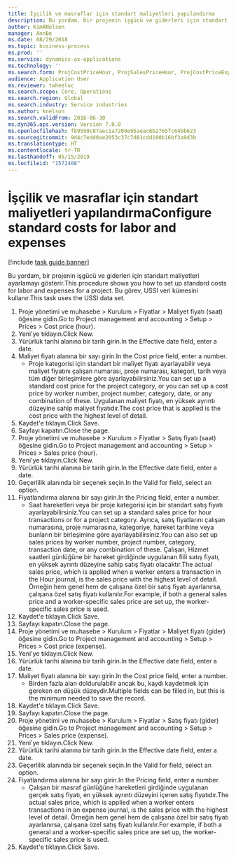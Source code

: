```yaml
---
title: İşçilik ve masraflar için standart maliyetleri yapılandırma
description: Bu yordam, bir projenin işgücü ve giderleri için standart maliyetleri ayarlamayı gösterir.
author: KimANelson
manager: AnnBe
ms.date: 08/29/2018
ms.topic: business-process
ms.prod: ''
ms.service: dynamics-ax-applications
ms.technology: ''
ms.search.form: ProjCostPriceHour, ProjSalesPriceHour, ProjCostPriceExpense, ProjSalesPriceCost
audience: Application User
ms.reviewer: twheeloc
ms.search.scope: Core, Operations
ms.search.region: Global
ms.search.industry: Service industries
ms.author: knelson
ms.search.validFrom: 2016-06-30
ms.dyn365.ops.version: Version 7.0.0
ms.openlocfilehash: f89590c87aec1a7200e95aeac6b2765fc64bb623
ms.sourcegitcommit: 9d4c7edd0ae2053c37c7d81cdd180b16bf3a9d3b
ms.translationtype: HT
ms.contentlocale: tr-TR
ms.lasthandoff: 05/15/2019
ms.locfileid: "1572408"
---
```

# <a name="configure-standard-costs-for-labor-and-expenses"></a><span data-ttu-id="e96d5-103">İşçilik ve masraflar için standart maliyetleri yapılandırma</span><span class="sxs-lookup"><span data-stu-id="e96d5-103">Configure standard costs for labor and expenses</span></span>

[!include [task guide banner](../../includes/task-guide-banner.md)]

<span data-ttu-id="e96d5-104">Bu yordam, bir projenin işgücü ve giderleri için standart maliyetleri ayarlamayı gösterir.</span><span class="sxs-lookup"><span data-stu-id="e96d5-104">This procedure shows you how to set up standard costs for labor and expenses for a project.</span></span> <span data-ttu-id="e96d5-105">Bu görev, USSI veri kümesini kullanır.</span><span class="sxs-lookup"><span data-stu-id="e96d5-105">This task uses the USSI data set.</span></span>

1. <span data-ttu-id="e96d5-106">Proje yönetimi ve muhasebe > Kurulum > Fiyatlar > Maliyet fiyatı (saat) öğesine gidin.</span><span class="sxs-lookup"><span data-stu-id="e96d5-106">Go to Project management and accounting > Setup > Prices > Cost price (hour).</span></span>
2. <span data-ttu-id="e96d5-107">Yeni'ye tıklayın.</span><span class="sxs-lookup"><span data-stu-id="e96d5-107">Click New.</span></span>
3. <span data-ttu-id="e96d5-108">Yürürlük tarihi alanına bir tarih girin.</span><span class="sxs-lookup"><span data-stu-id="e96d5-108">In the Effective date field, enter a date.</span></span>
4. <span data-ttu-id="e96d5-109">Maliyet fiyatı alanına bir sayı girin.</span><span class="sxs-lookup"><span data-stu-id="e96d5-109">In the Cost price field, enter a number.</span></span>
    * <span data-ttu-id="e96d5-110">Proje kategorisi için standart bir maliyet fiyatı ayarlayabilir veya maliyet fiyatını çalışan numarası, proje numarası, kategori, tarih veya tüm diğer birleşimlere göre ayarlayabilirsiniz.</span><span class="sxs-lookup"><span data-stu-id="e96d5-110">You can set up a standard cost price for the project category, or you can set up a cost price by worker number, project number, category, date, or any combination of these.</span></span> <span data-ttu-id="e96d5-111">Uygulanan maliyet fiyatı, en yüksek ayrıntı düzeyine sahip maliyet fiyatıdır.</span><span class="sxs-lookup"><span data-stu-id="e96d5-111">The cost price that is applied is the cost price with the highest level of detail.</span></span>  
5. <span data-ttu-id="e96d5-112">Kaydet'e tıklayın.</span><span class="sxs-lookup"><span data-stu-id="e96d5-112">Click Save.</span></span>
6. <span data-ttu-id="e96d5-113">Sayfayı kapatın.</span><span class="sxs-lookup"><span data-stu-id="e96d5-113">Close the page.</span></span>
7. <span data-ttu-id="e96d5-114">Proje yönetimi ve muhasebe > Kurulum > Fiyatlar > Satış fiyatı (saat) öğesine gidin.</span><span class="sxs-lookup"><span data-stu-id="e96d5-114">Go to Project management and accounting > Setup > Prices > Sales price (hour).</span></span>
8. <span data-ttu-id="e96d5-115">Yeni'ye tıklayın.</span><span class="sxs-lookup"><span data-stu-id="e96d5-115">Click New.</span></span>
9. <span data-ttu-id="e96d5-116">Yürürlük tarihi alanına bir tarih girin.</span><span class="sxs-lookup"><span data-stu-id="e96d5-116">In the Effective date field, enter a date.</span></span>
10. <span data-ttu-id="e96d5-117">Geçerlilik alanında bir seçenek seçin.</span><span class="sxs-lookup"><span data-stu-id="e96d5-117">In the Valid for field, select an option.</span></span>
11. <span data-ttu-id="e96d5-118">Fiyatlandırma alanına bir sayı girin.</span><span class="sxs-lookup"><span data-stu-id="e96d5-118">In the Pricing field, enter a number.</span></span>
    * <span data-ttu-id="e96d5-119">Saat hareketleri veya bir proje kategorisi için bir standart satış fiyatı ayarlayabilirsiniz.</span><span class="sxs-lookup"><span data-stu-id="e96d5-119">You can set up a standard sales price for hour transactions or for a project category.</span></span> <span data-ttu-id="e96d5-120">Ayrıca, satış fiyatlarını çalışan numarasına, proje numarasına, kategoriye, hareket tarihine veya bunların bir birleşimine göre ayarlayabilirsiniz.</span><span class="sxs-lookup"><span data-stu-id="e96d5-120">You can also set up sales prices by worker number, project number, category, transaction date, or any combination of these.</span></span> <span data-ttu-id="e96d5-121">Çalışan, Hizmet saatleri günlüğüne bir hareket girdiğinde uygulanan fiili satış fiyatı, en yüksek ayrıntı düzeyine sahip satış fiyatı olacaktır.</span><span class="sxs-lookup"><span data-stu-id="e96d5-121">The actual sales price, which is applied when a worker enters a transaction in the Hour journal, is the sales price with the highest level of detail.</span></span> <span data-ttu-id="e96d5-122">Örneğin hem genel hem de çalışana özel bir satış fiyatı ayarlanırsa, çalışana özel satış fiyatı kullanılır.</span><span class="sxs-lookup"><span data-stu-id="e96d5-122">For example, if both a general sales price and a worker-specific sales price are set up, the worker-specific sales price is used.</span></span>  
12. <span data-ttu-id="e96d5-123">Kaydet'e tıklayın.</span><span class="sxs-lookup"><span data-stu-id="e96d5-123">Click Save.</span></span>
13. <span data-ttu-id="e96d5-124">Sayfayı kapatın.</span><span class="sxs-lookup"><span data-stu-id="e96d5-124">Close the page.</span></span>
14. <span data-ttu-id="e96d5-125">Proje yönetimi ve muhasebe > Kurulum > Fiyatlar > Maliyet fiyatı (gider) öğesine gidin.</span><span class="sxs-lookup"><span data-stu-id="e96d5-125">Go to Project management and accounting > Setup > Prices > Cost price (expense).</span></span>
15. <span data-ttu-id="e96d5-126">Yeni'ye tıklayın.</span><span class="sxs-lookup"><span data-stu-id="e96d5-126">Click New.</span></span>
16. <span data-ttu-id="e96d5-127">Yürürlük tarihi alanına bir tarih girin.</span><span class="sxs-lookup"><span data-stu-id="e96d5-127">In the Effective date field, enter a date.</span></span>
17. <span data-ttu-id="e96d5-128">Maliyet fiyatı alanına bir sayı girin.</span><span class="sxs-lookup"><span data-stu-id="e96d5-128">In the Cost price field, enter a number.</span></span>
    * <span data-ttu-id="e96d5-129">Birden fazla alan doldurulabilir ancak bu, kaydı kaydetmek için gereken en düşük düzeydir.</span><span class="sxs-lookup"><span data-stu-id="e96d5-129">Multiple fields can be filled in, but this is the minimum needed to save the record.</span></span>  
18. <span data-ttu-id="e96d5-130">Kaydet'e tıklayın.</span><span class="sxs-lookup"><span data-stu-id="e96d5-130">Click Save.</span></span>
19. <span data-ttu-id="e96d5-131">Sayfayı kapatın.</span><span class="sxs-lookup"><span data-stu-id="e96d5-131">Close the page.</span></span>
20. <span data-ttu-id="e96d5-132">Proje yönetimi ve muhasebe > Kurulum > Fiyatlar > Satış fiyatı (gider) öğesine gidin.</span><span class="sxs-lookup"><span data-stu-id="e96d5-132">Go to Project management and accounting > Setup > Prices > Sales price (expense).</span></span>
21. <span data-ttu-id="e96d5-133">Yeni'ye tıklayın.</span><span class="sxs-lookup"><span data-stu-id="e96d5-133">Click New.</span></span>
22. <span data-ttu-id="e96d5-134">Yürürlük tarihi alanına bir tarih girin.</span><span class="sxs-lookup"><span data-stu-id="e96d5-134">In the Effective date field, enter a date.</span></span>
23. <span data-ttu-id="e96d5-135">Geçerlilik alanında bir seçenek seçin.</span><span class="sxs-lookup"><span data-stu-id="e96d5-135">In the Valid for field, select an option.</span></span>
24. <span data-ttu-id="e96d5-136">Fiyatlandırma alanına bir sayı girin.</span><span class="sxs-lookup"><span data-stu-id="e96d5-136">In the Pricing field, enter a number.</span></span>
    * <span data-ttu-id="e96d5-137">Çalışan bir masraf günlüğüne hareketleri girdiğinde uygulanan gerçek satış fiyatı, en yüksek ayrıntı düzeyini içeren satış fiyatıdır.</span><span class="sxs-lookup"><span data-stu-id="e96d5-137">The actual sales price, which is applied when a worker enters transactions in an expense journal, is the sales price with the highest level of detail.</span></span> <span data-ttu-id="e96d5-138">Örneğin hem genel hem de çalışana özel bir satış fiyatı ayarlanırsa, çalışana özel satış fiyatı kullanılır.</span><span class="sxs-lookup"><span data-stu-id="e96d5-138">For example, if both a general and a worker-specific sales price are set up, the worker-specific sales price is used.</span></span>  
25. <span data-ttu-id="e96d5-139">Kaydet'e tıklayın.</span><span class="sxs-lookup"><span data-stu-id="e96d5-139">Click Save.</span></span>

